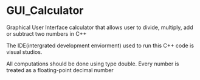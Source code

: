 # GUI_Calculator
Graphical User Interface calculator that allows user to divide, multiply, add or subtract two numbers in C++

The IDE(intergrated development enviorment) used to run this C++ code is visual studios.

All computations should be done using type double. Every number is treated as a floating-point decimal number
